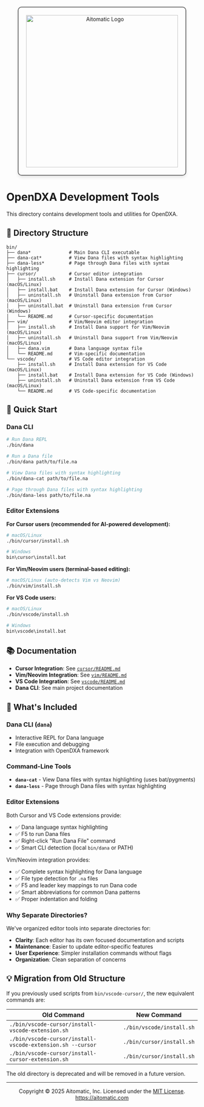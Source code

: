<p align="center">
  <img src="https://cdn.prod.website-files.com/62a10970901ba826988ed5aa/62d942adcae82825089dabdb_aitomatic-logo-black.png" alt="Aitomatic Logo" width="400" style="border: 2px solid #666; border-radius: 10px; padding: 20px; box-shadow: 0 4px 8px rgba(0,0,0,0.1);"/>
</p>

# OpenDXA Development Tools

This directory contains development tools and utilities for OpenDXA.

## 📂 Directory Structure

```
bin/
├── dana*              # Main Dana CLI executable
├── dana-cat*          # View Dana files with syntax highlighting
├── dana-less*         # Page through Dana files with syntax highlighting
├── cursor/            # Cursor editor integration
│   ├── install.sh     # Install Dana extension for Cursor (macOS/Linux)
│   ├── install.bat    # Install Dana extension for Cursor (Windows)
│   ├── uninstall.sh   # Uninstall Dana extension from Cursor (macOS/Linux)
│   ├── uninstall.bat  # Uninstall Dana extension from Cursor (Windows)
│   └── README.md      # Cursor-specific documentation
├── vim/               # Vim/Neovim editor integration
│   ├── install.sh     # Install Dana support for Vim/Neovim (macOS/Linux)
│   ├── uninstall.sh   # Uninstall Dana support from Vim/Neovim (macOS/Linux)
│   ├── dana.vim       # Dana language syntax file
│   └── README.md      # Vim-specific documentation
└── vscode/            # VS Code editor integration
    ├── install.sh     # Install Dana extension for VS Code (macOS/Linux)
    ├── install.bat    # Install Dana extension for VS Code (Windows)
    ├── uninstall.sh   # Uninstall Dana extension from VS Code (macOS/Linux)
    └── README.md      # VS Code-specific documentation
```

## 🚀 Quick Start

### Dana CLI
```bash
# Run Dana REPL
./bin/dana

# Run a Dana file
./bin/dana path/to/file.na

# View Dana files with syntax highlighting
./bin/dana-cat path/to/file.na

# Page through Dana files with syntax highlighting
./bin/dana-less path/to/file.na
```

### Editor Extensions

**For Cursor users (recommended for AI-powered development):**
```bash
# macOS/Linux
./bin/cursor/install.sh

# Windows
bin\cursor\install.bat
```

**For Vim/Neovim users (terminal-based editing):**
```bash
# macOS/Linux (auto-detects Vim vs Neovim)
./bin/vim/install.sh
```

**For VS Code users:**
```bash
# macOS/Linux
./bin/vscode/install.sh

# Windows
bin\vscode\install.bat
```

## 📚 Documentation

- **Cursor Integration**: See [`cursor/README.md`](cursor/README.md)
- **Vim/Neovim Integration**: See [`vim/README.md`](vim/README.md)
- **VS Code Integration**: See [`vscode/README.md`](vscode/README.md)
- **Dana CLI**: See main project documentation

## 🔧 What's Included

### Dana CLI (`dana`)
- Interactive REPL for Dana language
- File execution and debugging
- Integration with OpenDXA framework

### Command-Line Tools
- **`dana-cat`** - View Dana files with syntax highlighting (uses bat/pygments)
- **`dana-less`** - Page through Dana files with syntax highlighting

### Editor Extensions
Both Cursor and VS Code extensions provide:
- ✅ Dana language syntax highlighting
- ✅ F5 to run Dana files
- ✅ Right-click "Run Dana File" command
- ✅ Smart CLI detection (local `bin/dana` or PATH)

Vim/Neovim integration provides:
- ✅ Complete syntax highlighting for Dana language
- ✅ File type detection for `.na` files
- ✅ F5 and leader key mappings to run Dana code
- ✅ Smart abbreviations for common Dana patterns
- ✅ Proper indentation and folding

### Why Separate Directories?

We've organized editor tools into separate directories for:
- **Clarity**: Each editor has its own focused documentation and scripts
- **Maintenance**: Easier to update editor-specific features
- **User Experience**: Simpler installation commands without flags
- **Organization**: Clean separation of concerns

## 💡 Migration from Old Structure

If you previously used scripts from `bin/vscode-cursor/`, the new equivalent commands are:

| Old Command | New Command |
|-------------|-------------|
| `./bin/vscode-cursor/install-vscode-extension.sh` | `./bin/vscode/install.sh` |
| `./bin/vscode-cursor/install-vscode-extension.sh --cursor` | `./bin/cursor/install.sh` |
| `./bin/vscode-cursor/install-cursor-extension.sh` | `./bin/cursor/install.sh` |

The old directory is deprecated and will be removed in a future version.

---
<p align="center">
Copyright © 2025 Aitomatic, Inc. Licensed under the <a href="../LICENSE.md">MIT License</a>.
<br/>
<a href="https://aitomatic.com">https://aitomatic.com</a>
</p> 
